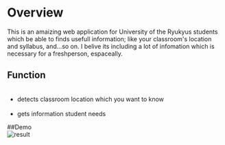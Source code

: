 <html>
<body>
<h1>Overview</h1>
This is an amaizing web application for University of the Ryukyus students which be able to finds usefull information; like your classroom's location and syllabus, and...so on. I belive its including a lot of infomation which is necessary for a freshperson, espaceally.

<h2>Function</h2>
<ul>
    <li>detects classroom location which you want to know</li> 
    <li>gets information student needs</li>
</ul>

##Demo<br>
![result](https://github.com/Eljefemasao/RyuMap/blob/master/demo/demo.gif)

</body>
</html>

